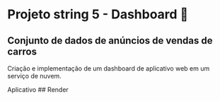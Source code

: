 # Projeto string 5 - Dashboard 📝

## Conjunto de dados de anúncios de vendas de carros<br>
Criação e implementação de um dashboard de aplicativo web em um serviço de nuvem.

Aplicativo ## Render